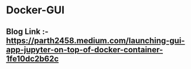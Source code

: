 # Docker-GUI

## Blog Link :- https://parth2458.medium.com/launching-gui-app-jupyter-on-top-of-docker-container-1fe10dc2b62c
